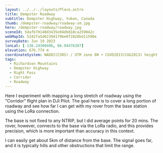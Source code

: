 ```yaml
---
layout: ../../../layouts/Place.astro
title: Dempster Roadway
subtitle: Dempster Highway, Yukon, Canada
thumb: /dempster-roadway/roadway-sm.jpg
hero: /dempster-roadway/roadway.jpg
sceneId: 5dafb70140d3435e94db818ca259042c
webMapId: 5242fa5d62394179be0f2828bd11590e
surveyDate: Jun 19 2023
lonLat: [-136.24300406, 66.94476387]
elevation: 676.774 m
coordinateSystem: NAD83(CSRS) / UTM zone 8N + CGVD2013(CGG2013) height
tags:
  - Richardson Mountains
  - Dempster Highway
  - Right Pass
  - Corridor
  - Roadway
---
```


Here I experiment with mapping a long stretch of roadway using the "Corridor" flight plan in DJI Pilot. The goal here is to cover a long portion of roadway and see how far I can get with my rover from the base station using the LoRa connection.

The base is not fixed to any NTRIP, but I did average points for 20 mins. The rover, however, connects to the base via the LoRa radio, and this provides precision, which is more important than accuracy in this context.

I can easily get about 5km of distance from the base. The signal goes far, and it is typically hills and other obstructions that limit the range.
